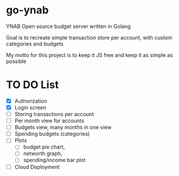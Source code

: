 # go-ynab
YNAB Open source budget server written in Golang

Goal is to recreate simple transaction store per account, with custom categories and budgets

My motto for this project is to keep it JS free and keep it as simple as possible

# TO DO List
 - [x] Authorization
 - [x] Login screen
 - [ ] Storing transactions per account
 - [ ] Per month view for accounts
 - [ ] Budgets view, many months in one view
 - [ ] Spending budgets (categories)
 - [ ] Plots
   - [ ] budget pie chart,
   - [ ] networth graph,
   - [ ] spending/income bar plot
 - [ ] Cloud Deployment
